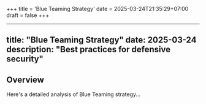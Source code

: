 +++
title = 'Blue Teaming Strategy'
date = 2025-03-24T21:35:29+07:00
draft = false
+++

---
title: "Blue Teaming Strategy"
date: 2025-03-24
description: "Best practices for defensive security"
---

## Overview
Here's a detailed analysis of Blue Teaming strategy...
